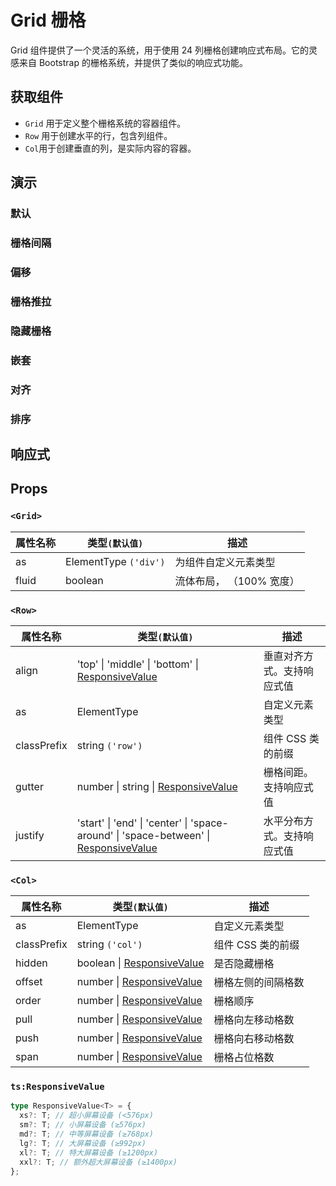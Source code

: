 # Grid 栅格

Grid 组件提供了一个灵活的系统，用于使用 24 列栅格创建响应式布局。它的灵感来自 Bootstrap 的栅格系统，并提供了类似的响应式功能。

## 获取组件

<!--{include:<import-guide>}-->

- `Grid` 用于定义整个栅格系统的容器组件。
- `Row` 用于创建水平的行，包含列组件。
- `Col`用于创建垂直的列，是实际内容的容器。

## 演示

### 默认

<!--{include:`basic.md`}-->

### 栅格间隔

<!--{include:`gutter.md`}-->

### 偏移

<!--{include:`offset.md`}-->

### 栅格推拉

<!--{include:`pull-push.md`}-->

### 隐藏栅格

<!--{include:`hidden.md`}-->

### 嵌套

<!--{include:`nested.md`}-->

### 对齐

<!--{include:`justify-align.md`}-->

### 排序

<!--{include:`order.md`}-->

## 响应式

<!--{include:<example-responsive>}-->

## Props

### `<Grid>`

| 属性名称 | 类型`(默认值)`        | 描述                     |
| -------- | --------------------- | ------------------------ |
| as       | ElementType `('div')` | 为组件自定义元素类型     |
| fluid    | boolean               | 流体布局， （100% 宽度） |

### `<Row>`

| 属性名称    | 类型`(默认值)`                                                                                     | 描述                                   |
| ----------- | -------------------------------------------------------------------------------------------------- | -------------------------------------- |
| align       | 'top' \| 'middle' \| 'bottom' \| [ResponsiveValue][responsive]                                     | 垂直对齐方式。支持响应式值             |
| as          | ElementType                                                                                        | 自定义元素类型                         |
| classPrefix | string `('row')`                                                                                   | 组件 CSS 类的前缀                      |
| gutter      | number \| string \| [ResponsiveValue][responsive]                                                  | 栅格间距。支持响应式值                 |
| justify     | 'start' \| 'end' \| 'center' \| 'space-around' \| 'space-between' \| [ResponsiveValue][responsive] | 水平分布方式。支持响应式值             |

### `<Col>`

| 属性名称    | 类型`(默认值)`                           | 描述               |
| ----------- | ---------------------------------------- | ------------------ |
| as          | ElementType                              | 自定义元素类型     |
| classPrefix | string `('col')`                         | 组件 CSS 类的前缀  |
| hidden      | boolean \| [ResponsiveValue][responsive] | 是否隐藏栅格       |
| offset      | number \| [ResponsiveValue][responsive]  | 栅格左侧的间隔格数 |
| order       | number \| [ResponsiveValue][responsive]  | 栅格顺序           |
| pull        | number \| [ResponsiveValue][responsive]  | 栅格向左移动格数   |
| push        | number \| [ResponsiveValue][responsive]  | 栅格向右移动格数   |
| span        | number \| [ResponsiveValue][responsive]  | 栅格占位格数       |

### `ts:ResponsiveValue`

```ts
type ResponsiveValue<T> = {
  xs?: T; // 超小屏幕设备 (<576px)
  sm?: T; // 小屏幕设备 (≥576px)
  md?: T; // 中等屏幕设备 (≥768px)
  lg?: T; // 大屏幕设备 (≥992px)
  xl?: T; // 特大屏幕设备 (≥1200px)
  xxl?: T; // 额外超大屏幕设备 (≥1400px)
};
```

[responsive]: #code-ts-responsive-value-code
